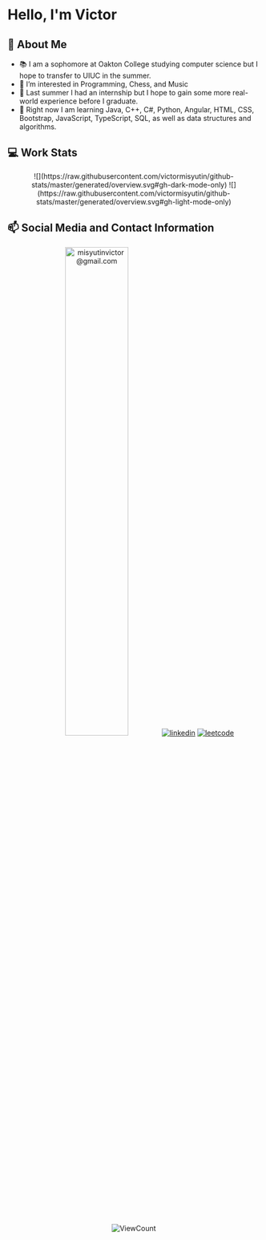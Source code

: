 # Hello, I'm Victor
## 👋 About Me
- 📚 I am a sophomore at Oakton College studying computer science but I hope to transfer to UIUC in the summer.
- 👀 I’m interested in Programming, Chess, and Music
- 📝 Last summer I had an internship but I hope to gain some more real-world experience before I graduate.
- 🌱 Right now I am learning Java, C++, C#, Python, Angular, HTML, CSS, Bootstrap, JavaScript, TypeScript, SQL, as well as data structures and algorithms.
## 💻 Work Stats
<p align="center">
<!--   <img height="50%" width="auto" src ="https://github-readme-stats.vercel.app/api/top-langs/?username=victormisyutin&layout=compact&hide_border=true&theme=darcula&bg_color=00000000&langs_count=6&hide=jupyter%20notebook,tex,css,php&exclude_repo=Pacman-AI">
  <img src ="https://github-readme-streak-stats.herokuapp.com?user=victormisyutin&theme=darcula&hide_border=true&background=FFFFFF00"> -->
  ![](https://raw.githubusercontent.com/victormisyutin/github-stats/master/generated/overview.svg#gh-dark-mode-only)
  ![](https://raw.githubusercontent.com/victormisyutin/github-stats/master/generated/overview.svg#gh-light-mode-only)
  <br>
</p>

## 📫 Social Media and Contact Information 
<p align="center">
  <a href="mailto: abc@example.com"><img alt="misyutinvictor@gmail.com" height="50%" src="https://img.shields.io/badge/Gmail-D14836?style=for-the-badge&logo=gmail&logoColor=white"></a>
  <a href="https://www.linkedin.com/in/victor-misyutin/"><img alt="linkedin" src="https://img.shields.io/badge/LinkedIn-0077B5?style=for-the-badge&logo=linkedin&logoColor=white"></a>
  <a href="https://leetcode.com/VictorMisyutin/"><img alt="leetcode" src="https://img.shields.io/badge/-LeetCode-FFA116?style=for-the-badge&logo=LeetCode&logoColor=black"></a>
  <br>
  <img alt="ViewCount" src="https://views.whatilearened.today/views/github/victormisyutin/victormisyutin.svg" />
</p>
<!--
Supercow256/Supercow256 is a ✨ special ✨ repository because its `README.md` (this file) appears on your GitHub profile.
You can click the Preview link to take a look at your changes.
--->
